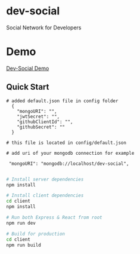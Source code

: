 # dev-social
Social Network for Developers

# Demo
[Dev-Social Demo](https://floating-dawn-06918.herokuapp.com/)

## Quick Start

```
# added default.json file in config folder
  {
    "mongoURI": "",
    "jwtSecret": "",
    "githubClientId": "",
    "githubSecret": ""
  }

# this file is located in config/default.json

# add uri of your mongodb connection for example

 "mongoURI": "mongodb://localhost/dev-social",
 
```

```bash
# Install server dependencies
npm install

# Install client dependencies
cd client
npm install

# Run both Express & React from root
npm run dev

# Build for production
cd client
npm run build
```
